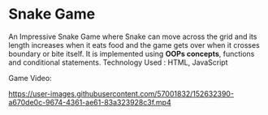 # Snake Game

An Impressive Snake Game where Snake can move across the grid and its length increases when it eats food and the game gets over when it crosses boundary or bite itself.
It is implemented using **OOPs concepts**, functions and conditional statements.
                             Technology Used : HTML, JavaScript

Game Video:



https://user-images.githubusercontent.com/57001832/152632390-a670de0c-9674-4361-ae61-83a323928c3f.mp4

